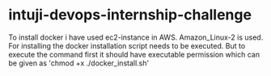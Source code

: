 # intuji-devops-internship-challenge
To install docker i have used ec2-instance in AWS. Amazon_Linux-2 is used. For installing the docker installation script needs to be executed. But to execute the command first it should have executable permission which can be given as 'chmod +x ./docker_install.sh'
